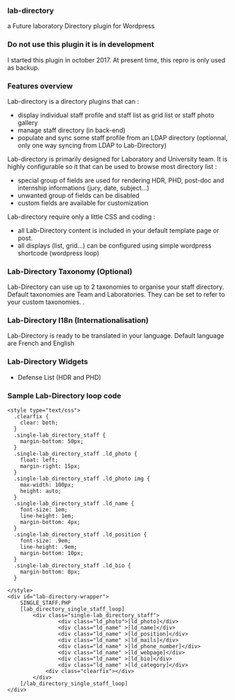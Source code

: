 ### lab-directory
a Future laboratory Directory plugin for Wordpress

### Do not use this plugin it is in development 

I started this plugin in october 2017. At present time, this repro is only used as backup. 

### Features overview
Lab-directory is a directory plugins that can :
- display individual staff profile and staff list as grid list or staff photo gallery
- manage staff directory (in back-end)
- populate and sync some staff profile from an LDAP directory (optionnal, only one way syncing from LDAP to Lab-Directory)

Lab-directory is primarily designed for Laboratory and University team. It is highly configurable so it that can be used to browse most directory list :
- special group of fields are used for rendering HDR, PHD, post-doc and internship informations (jury, date, subject...)
- unwanted group of fields can be disabled
- custom fields are available for customization  

Lab-directory require only a little CSS and coding : 
- all Lab-Directory content is included in your default template page or post.
- all displays (list, grid...) can be configured using simple wordpress shortcode (wordpress loop) 

### Lab-Directory Taxonomy (Optional)
Lab-Directory can use up to 2 taxonomies to organise your staff directory. Default taxonomies are Team and Laboratories. They can be set to refer to your custom taxonomies. . 

### Lab-Directory I18n (Internationalisation)
Lab-Directory is ready to be translated in your language. Default language are French and English 
### Lab-Directory Widgets
- Defense List (HDR and PHD)


### Sample Lab-Directory loop code
```
<style type="text/css">
  .clearfix {
    clear: both;
  }
  .single-lab_directory_staff {
    margin-bottom: 50px;
  }
  .single-lab_directory_staff .ld_photo {
    float: left;
    margin-right: 15px;
  }
  .single-lab_directory_staff .ld_photo img {
    max-width: 100px;
    height: auto;
  }
  .single-lab_directory_staff .ld_name {
    font-size: 1em;
    line-height: 1em;
    margin-bottom: 4px;
  }
  .single-lab_directory_staff .ld_position {
    font-size: .9em;
    line-height: .9em;
    margin-bottom: 10px;
  }
  .single-lab_directory_staff .ld_bio {
    margin-bottom: 8px;
  }

</style>
<div id="lab-directory-wrapper">
    SINGLE_STAFF.PHP
    [lab_directory_single_staff_loop]
        <div class="single-lab_directory_staff">
                <div class="ld_photo">[ld_photo]</div>
            	<div class="ld_name" >[ld_name]</div> 
				<div class="ld_name" >[ld_position]</div>
                <div class="ld_name" >[ld_mails]</div>
                <div class="ld_name" >[ld_phone_number]</div>
                <div class="ld_name" >[ld_webpage]</div>
                <div class="ld_name" >[ld_bio]</div>
                <div class="ld_name" >[ld_category]</div>
            <div class="clearfix"></div>
        </div>
    [/lab_directory_single_staff_loop]
</div>
```

